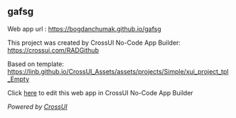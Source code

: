 ## gafsg
Web app url : https://bogdanchumak.github.io/gafsg

This project was created by CrossUI No-Code App Builder: https://crossui.com/RADGithub

Based on template: https://linb.github.io/CrossUI_Assets/assets/projects/Simple/xui_project_tpl_Empty

Click [here](https://crossui.com/RADGithub/#!from=github&owner=bogdanchumak&repo=gafsg) to edit this web app in CrossUI No-Code App Builder

<i>Powered by [CrossUI](https://crossui.com)</i>
